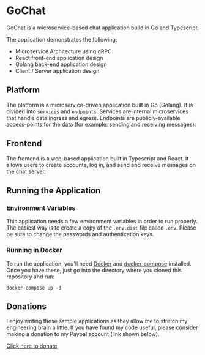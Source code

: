 # GoChat

GoChat is a microservice-based chat application build in Go and Typescript.

The application demonstrates the following:

- Microservice Architecture using gRPC
- React front-end application design
- Golang back-end application design
- Client / Server application design

## Platform

The platform is a microservice-driven application built in Go (Golang). It is divided into `services` and `endpoints`. Services are internal microservices that handle data ingress and egress. Endpoints are publicly-available access-points for the data (for example: sending and receiving messages).

## Frontend

The frontend is a web-based application built in Typescript and React. It allows users to create accounts, log in, and send and receive messages on the chat server.

## Running the Application

### Environment Variables

This application needs a few environment variables in order to run properly. The easiest way is to create a copy of the `.env.dist` file called `.env`. Please be sure to change the passwords and authentication keys.

### Running in Docker

To run the application, you'll need [Docker](https://docs.docker.com/get-docker/) and [docker-compose](https://docs.docker.com/compose/install/) installed. Once you have these, just go into the directory where you cloned this repository and run:

    docker-compose up -d

## Donations

I enjoy writing these sample applications as they allow me to stretch my engineering brain a little. If you have found my code useful, please consider making a donation to my Paypal account (link shown below).

[Click here to donate](https://www.paypal.me/reverendandrewmills)
